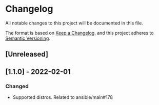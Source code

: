 # Changelog
All notable changes to this project will be documented in this file.

The format is based on [Keep a Changelog](
https://keepachangelog.com/en/1.0.0/
),
and this project adheres to [Semantic Versioning](
https://semver.org/spec/v2.0.0.html
).

## [Unreleased]

## [1.1.0] - 2022-02-01
### Changed
- Supported distros. Related to ansible/main#178
